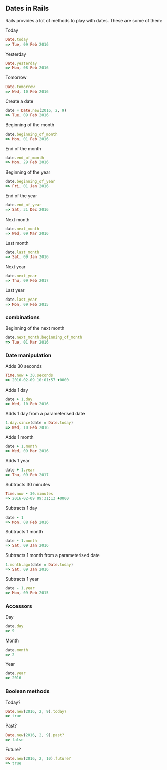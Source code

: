## Dates in Rails

Rails provides a lot of methods to play with dates. These are some of them:

Today
```ruby
Date.today
=> Tue, 09 Feb 2016
```

Yesterday
```ruby
Date.yesterday
=> Mon, 08 Feb 2016
```

Tomorrow
```ruby
Date.tomorrow
=> Wed, 10 Feb 2016
```

Create a date
```ruby
date = Date.new(2016, 2, 9)
=> Tue, 09 Feb 2016
```

Beginning of the month
```ruby
date.beginning_of_month
=> Mon, 01 Feb 2016
```

End of the month
```ruby
date.end_of_month
=> Mon, 29 Feb 2016
```

Beginning of the year
```ruby
date.beginning_of_year
=> Fri, 01 Jan 2016
```

End of the year
```ruby
date.end_of_year
=> Sat, 31 Dec 2016
```

Next month
```ruby
date.next_month
=> Wed, 09 Mar 2016
```

Last month
```ruby
date.last_month
=> Sat, 09 Jan 2016
```

Next year
```ruby
date.next_year
=> Thu, 09 Feb 2017
```

Last year
```ruby
date.last_year
=> Mon, 09 Feb 2015
```

### combinations

Beginning of the next month
```ruby
date.next_month.beginning_of_month
=> Tue, 01 Mar 2016
```


### Date manipulation

Adds 30 seconds
```ruby
Time.now + 30.seconds
=> 2016-02-09 10:01:57 +0000
```

Adds 1 day
```ruby
date + 1.day
=> Wed, 10 Feb 2016
```

Adds 1 day from a parameterised date
```ruby
1.day.since(date = Date.today)
=> Wed, 10 Feb 2016
```

Adds 1 month
```ruby
date + 1.month
=> Wed, 09 Mar 2016
```

Adds 1 year
```ruby
date + 1.year
=> Thu, 09 Feb 2017
```

Subtracts 30 minutes
```ruby
Time.now - 30.minutes
=> 2016-02-09 09:31:13 +0000
```

Subtracts 1 day
```ruby
date - 1
=> Mon, 08 Feb 2016
```

Subtracts 1 month
```ruby
date - 1.month
=> Sat, 09 Jan 2016
```

Subtracts 1 month from a parameterised date
```ruby
1.month.ago(date = Date.today)
=> Sat, 09 Jan 2016
```

Subtracts 1 year
```ruby
date - 1.year
=> Mon, 09 Feb 2015
```


### Accessors

Day
```ruby
date.day
=> 9
```

Month
```ruby
date.month
=> 2
```

Year
```ruby
date.year
=> 2016
```


### Boolean methods

Today?
```ruby
Date.new(2016, 2, 9).today?
=> true
```

Past?
```ruby
Date.new(2016, 2, 9).past?
=> false
```

Future?
```ruby
Date.new(2016, 2, 10).future?
=> true
```
